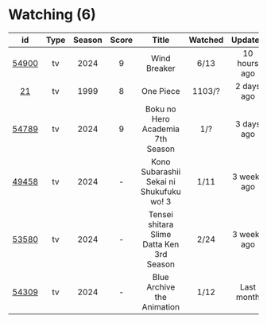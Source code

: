 # Watching (6)

|                      id                      | Type | Season | Score |                   Title                   | Watched |    Updated   | Start Date |
| :------------------------------------------: | :--: | :----: | :---: | :---------------------------------------: | :-----: | :----------: | :--------: |
| [54900](https://myanimelist.net/anime/54900) |  tv  |  2024  |   9   |                Wind Breaker               |   6/13  | 10 hours ago | 04/14/2024 |
|    [21](https://myanimelist.net/anime/21)    |  tv  |  1999  |   8   |                 One Piece                 |  1103/? |  2 days ago  | 01/01/2013 |
| [54789](https://myanimelist.net/anime/54789) |  tv  |  2024  |   9   |      Boku no Hero Academia 7th Season     |   1/?   |  3 days ago  | 05/07/2024 |
| [49458](https://myanimelist.net/anime/49458) |  tv  |  2024  |   -   |  Kono Subarashii Sekai ni Shukufuku wo! 3 |   1/11  |  3 weeks ago | 04/11/2024 |
| [53580](https://myanimelist.net/anime/53580) |  tv  |  2024  |   -   | Tensei shitara Slime Datta Ken 3rd Season |   2/24  |  3 weeks ago | 04/06/2024 |
| [54309](https://myanimelist.net/anime/54309) |  tv  |  2024  |   -   |         Blue Archive the Animation        |   1/12  |  Last month  | 04/08/2024 |